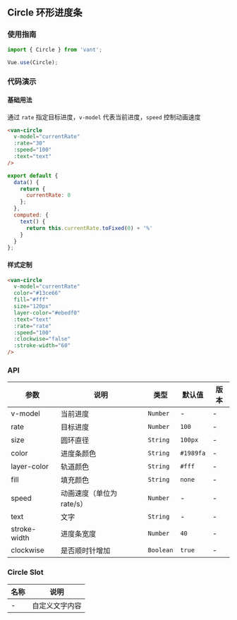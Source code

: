 ## Circle 环形进度条

### 使用指南
``` javascript
import { Circle } from 'vant';

Vue.use(Circle);
```

### 代码演示

#### 基础用法
通过 `rate` 指定目标进度，`v-model` 代表当前进度，`speed` 控制动画速度

```html
<van-circle
  v-model="currentRate"
  :rate="30"
  :speed="100"
  :text="text"
/>
```

``` javascript
export default {
  data() {
    return {
      currentRate: 0
    };
  },
  computed: {
    text() {
      return this.currentRate.toFixed(0) + '%'
    }
  }
};
```

#### 样式定制

```html
<van-circle
  v-model="currentRate"
  color="#13ce66"
  fill="#fff"
  size="120px"
  layer-color="#ebedf0"
  :text="text"
  :rate="rate"
  :speed="100"
  :clockwise="false"
  :stroke-width="60"
/>
```


### API

| 参数 | 说明 | 类型 | 默认值 | 版本 |
|------|------|------|------|------|
| v-model | 当前进度 | `Number` | - | - |
| rate | 目标进度 | `Number` | `100` | - |
| size | 圆环直径 | `String` | `100px` | - |
| color | 进度条颜色 | `String` | `#1989fa` | - |
| layer-color | 轨道颜色 | `String` | `#fff` | - |
| fill | 填充颜色 | `String` | `none` | - |
| speed | 动画速度（单位为 rate/s）| `Number` | - | - |
| text | 文字 | `String` | - | - |
| stroke-width | 进度条宽度 | `Number` | `40` | - |
| clockwise | 是否顺时针增加 | `Boolean` | `true` | - |

### Circle Slot

| 名称 | 说明 |
|------|------|
| - | 自定义文字内容 |
